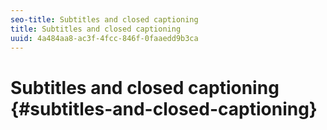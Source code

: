 ```yaml
---
seo-title: Subtitles and closed captioning
title: Subtitles and closed captioning
uuid: 4a484aa8-ac3f-4fcc-846f-0faaedd9b3ca
---
```


# Subtitles and closed captioning {#subtitles-and-closed-captioning}